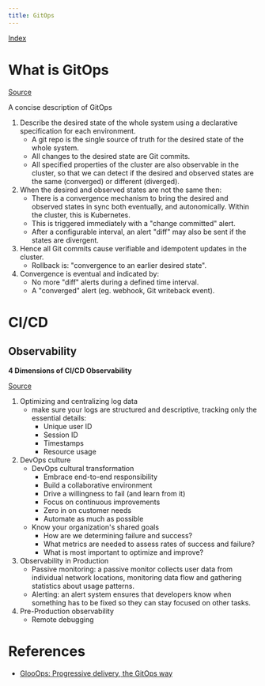 ```yaml
---
title: GitOps
---
```


[Index](index.md)

# What is GitOps

[Source](https://www.weave.works/blog/what-is-gitops-really)

A concise description of GitOps

1. Describe the desired state of the whole system using a declarative specification for each environment.
    * A git repo is the single source of truth for the desired state of the whole system. 
    * All changes to the desired state are Git commits.
    * All specified properties of the cluster are also observable in the cluster, so that we can detect if the desired and observed states are the same (converged) or different (diverged).   
2. When the desired and observed states are not the same then:
    * There is a convergence mechanism to bring the desired and observed states in sync both eventually, and autonomically.  Within the cluster, this is Kubernetes.
    * This is triggered immediately with a "change committed" alert.  
    * After a configurable interval, an alert "diff" may also be sent if the states are divergent.
3. Hence all Git commits cause verifiable and idempotent updates in the cluster. 
    * Rollback is: "convergence to an earlier desired state".
4. Convergence is eventual and indicated by:
    * No more "diff" alerts during a defined time interval.
    * A "converged" alert (eg. webhook, Git writeback event).

# CI/CD

## Observability

**4 Dimensions of CI/CD Observability**

[Source](https://blog.thundra.io/4-best-practices-for-observability)

1. Optimizing and centralizing log data
    * make sure your logs are structured and descriptive, tracking only the essential details:
        * Unique user ID
        * Session ID
        * Timestamps
        * Resource usage
2. DevOps culture
    * DevOps cultural transformation
        * Embrace end-to-end responsibility
        * Build a collaborative environment
        * Drive a willingness to fail (and learn from it)
        * Focus on continuous improvements
        * Zero in on customer needs
        * Automate as much as possible
    * Know your organization's shared goals
        * How are we determining failure and success?
        * What metrics are needed to assess rates of success and failure?
        * What is most important to optimize and improve?
3. Observability in Production
    * Passive monitoring: a passive monitor collects user data from individual network locations, monitoring data flow and gathering statistics about usage patterns.
    * Alerting: an alert system ensures that developers know when something has to be fixed so they can stay focused on other tasks.
4. Pre-Production observability
    * Remote debugging

# References

* [GlooOps: Progressive delivery, the GitOps way](https://www.solo.io/blog/glooops-progressive-delivery-the-gitops-way/)


